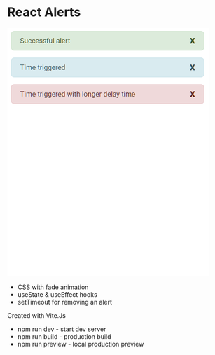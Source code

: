 # React Alerts

![screenshot](https://github.com/stevenmcstravog/react-alerts/blob/main/screenshot.png)
- CSS with fade animation
- useState & useEffect hooks
- setTimeout for removing an alert


Created with Vite.Js
- npm run dev - start dev server
- npm run build - production build
- npm run preview - local production preview

